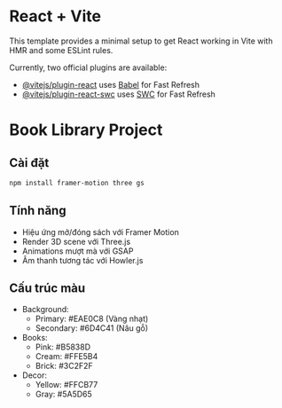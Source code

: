 # React + Vite

This template provides a minimal setup to get React working in Vite with HMR and some ESLint rules.

Currently, two official plugins are available:

- [@vitejs/plugin-react](https://github.com/vitejs/vite-plugin-react/blob/main/packages/plugin-react/README.md) uses [Babel](https://babeljs.io/) for Fast Refresh
- [@vitejs/plugin-react-swc](https://github.com/vitejs/vite-plugin-react-swc) uses [SWC](https://swc.rs/) for Fast Refresh

# Book Library Project

## Cài đặt

```bash
npm install framer-motion three gs
```

## Tính năng

- Hiệu ứng mở/đóng sách với Framer Motion
- Render 3D scene với Three.js
- Animations mượt mà với GSAP
- Âm thanh tương tác với Howler.js

## Cấu trúc màu

- Background:
  - Primary: #EAE0C8 (Vàng nhạt)
  - Secondary: #6D4C41 (Nâu gỗ)
- Books:
  - Pink: #B5838D
  - Cream: #FFE5B4
  - Brick: #3C2F2F
- Decor:
  - Yellow: #FFCB77
  - Gray: #5A5D65
